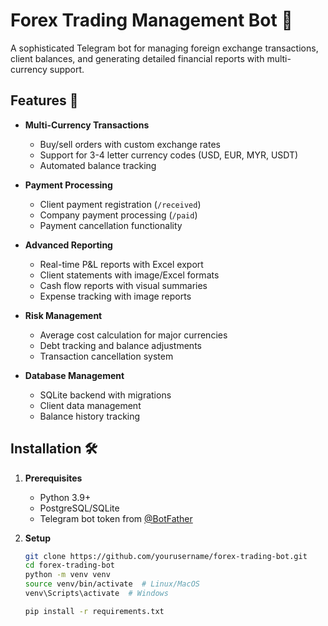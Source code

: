 # Forex Trading Management Bot 🤖

A sophisticated Telegram bot for managing foreign exchange transactions, client balances, and generating detailed financial reports with multi-currency support.

## Features 🌟

- **Multi-Currency Transactions**
  - Buy/sell orders with custom exchange rates
  - Support for 3-4 letter currency codes (USD, EUR, MYR, USDT)
  - Automated balance tracking

- **Payment Processing**
  - Client payment registration (`/received`)
  - Company payment processing (`/paid`)
  - Payment cancellation functionality

- **Advanced Reporting**
  - Real-time P&L reports with Excel export
  - Client statements with image/Excel formats
  - Cash flow reports with visual summaries
  - Expense tracking with image reports

- **Risk Management**
  - Average cost calculation for major currencies
  - Debt tracking and balance adjustments
  - Transaction cancellation system

- **Database Management**
  - SQLite backend with migrations
  - Client data management
  - Balance history tracking

## Installation 🛠️

1. **Prerequisites**
   - Python 3.9+
   - PostgreSQL/SQLite
   - Telegram bot token from [@BotFather](https://t.me/BotFather)

2. **Setup**
   ```bash
   git clone https://github.com/yourusername/forex-trading-bot.git
   cd forex-trading-bot
   python -m venv venv
   source venv/bin/activate  # Linux/MacOS
   venv\Scripts\activate  # Windows

   pip install -r requirements.txt

